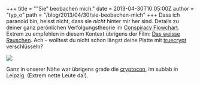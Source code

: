 +++
title = "\"Sie\" beobachen mich."
date = 2013-04-30T10:05:00Z
author = "typ_o"
path = "/blog/2013/04/30/sie-beobachen-mich"
+++
Dass ich paranoid bin, heisst nicht, dass sie *nicht* hinter mir her
sind. Details zu deiner ganz perönlichen Verfolgungstheorie im
[Conspiracy
Flowchart](http://1.bp.blogspot.com/-NUv7tx-DOTQ/UXKqqtaZ7CI/AAAAAAAAEoA/07uueHMiSJ4/s1600/Crispian's+Conspiracy+Flowchart.png).
Extrem zu empfehlen in diesem Kontext übrigens der Film: [Das weisse
Rauschen](http://de.wikipedia.org/wiki/Das_weisse_Rauschen). Ach -
wolltest du nicht schon längst deine Platte mit
[truecrypt](http://www.truecrypt.org/) verschlüsseln?

[![](https://flipdot.org/blog/uploads/security.png)](http://xkcd.com/538/)

Ganz in unserer Nähe war übrigens grade die
[cryptocon](http://sublab.org/cryptocon13), im sublab in Leipzig.
(Extrem nette Leute da\!).

